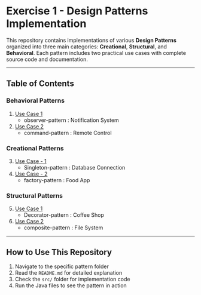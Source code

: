 # Exercise 1 - Design Patterns Implementation

This repository contains implementations of various **Design Patterns** organized into three main categories: **Creational**, **Structural**, and **Behavioral**. Each pattern includes two practical use cases with complete source code and documentation.

---

## Table of Contents


### Behavioral Patterns
1. [Use Case 1](#observer-pattern)
    - observer-pattern : Notification System
2. [Use Case 2](#command-pattern)
    - command-pattern : Remote Control

### Creational Patterns
3. [Use Case - 1 ](#singleton-pattern)
    - Singleton-pattern : Database Connection
4. [Use Case - 2](#factory-pattern)
    - factory-pattern : Food App

### Structural Patterns
5. [Use Case 1](#decorator-pattern)
    - Decorator-pattern : Coffee Shop
6. [Use Case 2](#composite-pattern)
    - composite-pattern : File System

---



## How to Use This Repository

1. Navigate to the specific pattern folder
2. Read the `README.md` for detailed explanation
3. Check the `src/` folder for implementation code
4. Run the Java files to see the pattern in action

